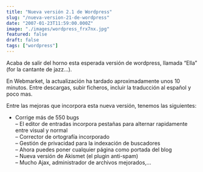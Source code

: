 ```yaml
---
title: "Nueva versión 2.1 de Wordpress"
slug: "/nueva-version-21-de-wordpress"
date: "2007-01-23T11:59:00.000Z"
image: "./images/wordpress_frx7nx.jpg"
featured: false
draft: false
tags: ["wordpress"]
---
```



Acaba de salir del horno esta esperada versión de wordpress, llamada “Ella” (for la cantante de jazz…).

En Webmarket, la actualización ha tardado aproximadamente unos 10 minutos. Entre descargas, subir ficheros, incluir la traducción al español y poco mas.

Entre las mejoras que incorpora esta nueva versión, tenemos las siguientes:

- Corrige más de 550 bugs  
 – El editor de entradas incorpora pestañas para alternar rapidamente entre visual y normal  
 – Corrector de ortografía incorporado  
 – Gestión de privacidad para la indexación de buscadores  
 – Ahora puedes poner cualquier página como portada del blog  
 – Nueva versión de Akismet (el plugin anti-spam)  
 – Mucho Ajax, administrador de archivos mejorados,…




